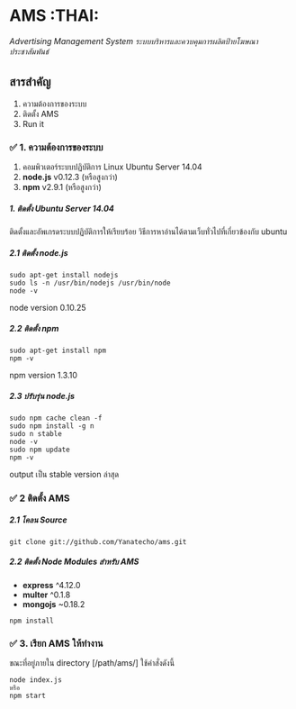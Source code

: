 # AMS :THAI:
###### Advertising Management System ระบบบริหารและควบคุมการผลิตป้ายโฆษณาประชาสัมพันธ์


## สารสำคัญ
1. ความต้องการของระบบ
2. ติดตั้ง AMS
3. Run it

### :white_check_mark: 1. ความต้องการของระบบ
1. คอมพิวเตอร์ระบบปฏิบัติการ Linux Ubuntu Server 14.04
2. **node.js** v0.12.3 (หรือสูงกว่า)
3. **npm** v2.9.1 (หรือสูงกว่า)

##### 1. ติดตั้ง **Ubuntu Server 14.04**
ติดตั้งและอัพเกรดระบบปฏิบัติการให้เรียบร้อย วิธีการหาอ่านได้ตามเว็บทั่วไปที่เกี่ยวข้องกับ ubuntu

##### 2.1 ติดตั้ง **node.js**
```shell
sudo apt-get install nodejs
sudo ls -n /usr/bin/nodejs /usr/bin/node
node -v
```
node version 0.10.25

##### 2.2 ติดตั้ง **npm**
```shell
sudo apt-get install npm
npm -v
```
npm version 1.3.10

##### 2.3 ปรับรุ่น **node.js**
```shell
sudo npm cache clean -f
sudo npm install -g n
sudo n stable
node -v
sudo npm update
npm -v
```
output เป็น stable version ล่าสุด

### :white_check_mark: 2 ติดตั้ง AMS
##### 2.1 โคลน Source
```shell
git clone git://github.com/Yanatecho/ams.git
```
##### 2.2 ติดตั้ง Node Modules สำหรับ AMS
- **express** ^4.12.0
- **multer** ^0.1.8
- **mongojs** ~0.18.2

```shell
npm install
```
### :white_check_mark: 3. เรียก AMS ให้ทำงาน
ขณะที่อยู่ภายใน directory [/path/ams/] ใช้คำสั่งดังนี้
```shell
node index.js
หรือ
npm start
```
